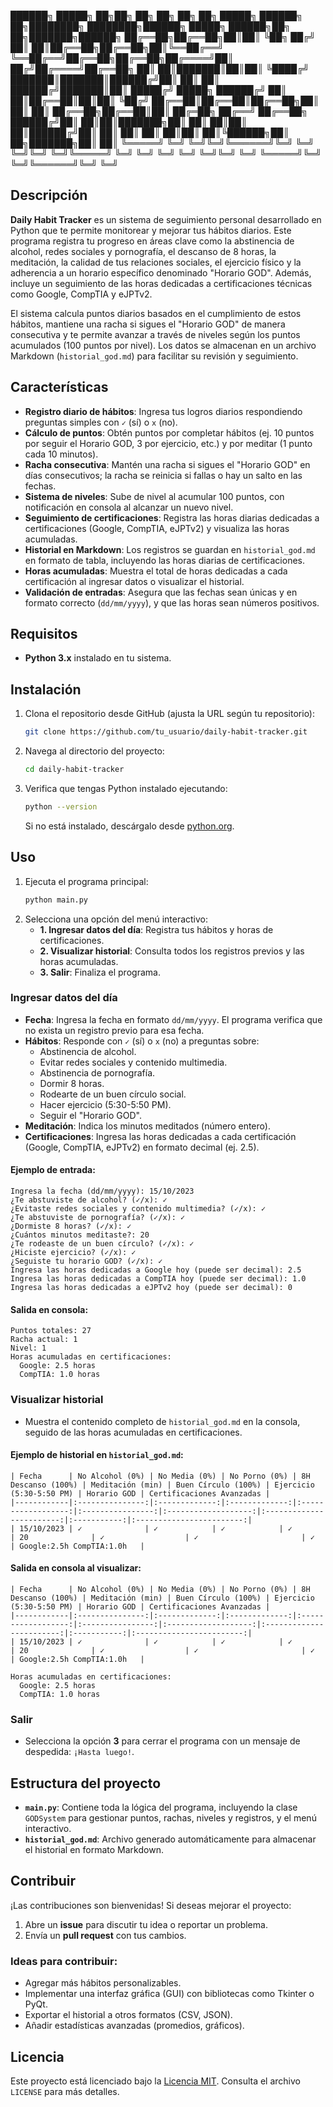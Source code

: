 
██████╗  █████╗ ██╗██╗  ██╗   ██╗    ██╗  ██╗ █████╗ ██████╗ ██╗████████╗    ████████╗██████╗  █████╗  ██████╗██╗  ██╗███████╗██████╗ 
██╔══██╗██╔══██╗██║██║  ╚██╗ ██╔╝    ██║  ██║██╔══██╗██╔══██╗██║╚══██╔══╝    ╚══██╔══╝██╔══██╗██╔══██╗██╔════╝██║ ██╔╝██╔════╝██╔══██╗
██║  ██║███████║██║██║   ╚████╔╝     ███████║███████║██████╔╝██║   ██║          ██║   ██████╔╝███████║██║     █████╔╝ █████╗  ██████╔╝
██║  ██║██╔══██║██║██║    ╚██╔╝      ██╔══██║██╔══██║██╔══██╗██║   ██║          ██║   ██╔══██╗██╔══██║██║     ██╔═██╗ ██╔══╝  ██╔══██╗
██████╔╝██║  ██║██║███████╗██║       ██║  ██║██║  ██║██████╔╝██║   ██║          ██║   ██║  ██║██║  ██║╚██████╗██║  ██╗███████╗██║  ██║
╚═════╝ ╚═╝  ╚═╝╚═╝╚══════╝╚═╝       ╚═╝  ╚═╝╚═╝  ╚═╝╚═════╝ ╚═╝   ╚═╝          ╚═╝   ╚═╝  ╚═╝╚═╝  ╚═╝ ╚═════╝╚═╝  ╚═╝╚══════╝╚═╝  ╚═╝                                                                             

## Descripción

**Daily Habit Tracker** es un sistema de seguimiento personal desarrollado en Python que te permite monitorear y mejorar tus hábitos diarios. Este programa registra tu progreso en áreas clave como la abstinencia de alcohol, redes sociales y pornografía, el descanso de 8 horas, la meditación, la calidad de tus relaciones sociales, el ejercicio físico y la adherencia a un horario específico denominado "Horario GOD". Además, incluye un seguimiento de las horas dedicadas a certificaciones técnicas como Google, CompTIA y eJPTv2.

El sistema calcula puntos diarios basados en el cumplimiento de estos hábitos, mantiene una racha si sigues el "Horario GOD" de manera consecutiva y te permite avanzar a través de niveles según los puntos acumulados (100 puntos por nivel). Los datos se almacenan en un archivo Markdown (`historial_god.md`) para facilitar su revisión y seguimiento.

## Características

- **Registro diario de hábitos**: Ingresa tus logros diarios respondiendo preguntas simples con `✓` (sí) o `x` (no).
- **Cálculo de puntos**: Obtén puntos por completar hábitos (ej. 10 puntos por seguir el Horario GOD, 3 por ejercicio, etc.) y por meditar (1 punto cada 10 minutos).
- **Racha consecutiva**: Mantén una racha si sigues el "Horario GOD" en días consecutivos; la racha se reinicia si fallas o hay un salto en las fechas.
- **Sistema de niveles**: Sube de nivel al acumular 100 puntos, con notificación en consola al alcanzar un nuevo nivel.
- **Seguimiento de certificaciones**: Registra las horas diarias dedicadas a certificaciones (Google, CompTIA, eJPTv2) y visualiza las horas acumuladas.
- **Historial en Markdown**: Los registros se guardan en `historial_god.md` en formato de tabla, incluyendo las horas diarias de certificaciones.
- **Horas acumuladas**: Muestra el total de horas dedicadas a cada certificación al ingresar datos o visualizar el historial.
- **Validación de entradas**: Asegura que las fechas sean únicas y en formato correcto (`dd/mm/yyyy`), y que las horas sean números positivos.

## Requisitos

- **Python 3.x** instalado en tu sistema.

## Instalación

1. Clona el repositorio desde GitHub (ajusta la URL según tu repositorio):
   ```bash
   git clone https://github.com/tu_usuario/daily-habit-tracker.git
   ```
2. Navega al directorio del proyecto:
   ```bash
   cd daily-habit-tracker
   ```
3. Verifica que tengas Python instalado ejecutando:
   ```bash
   python --version
   ```
   Si no está instalado, descárgalo desde [python.org](https://www.python.org/).

## Uso

1. Ejecuta el programa principal:
   ```bash
   python main.py
   ```
2. Selecciona una opción del menú interactivo:
   - **1. Ingresar datos del día**: Registra tus hábitos y horas de certificaciones.
   - **2. Visualizar historial**: Consulta todos los registros previos y las horas acumuladas.
   - **3. Salir**: Finaliza el programa.

### Ingresar datos del día

- **Fecha**: Ingresa la fecha en formato `dd/mm/yyyy`. El programa verifica que no exista un registro previo para esa fecha.
- **Hábitos**: Responde con `✓` (sí) o `x` (no) a preguntas sobre:
  - Abstinencia de alcohol.
  - Evitar redes sociales y contenido multimedia.
  - Abstinencia de pornografía.
  - Dormir 8 horas.
  - Rodearte de un buen círculo social.
  - Hacer ejercicio (5:30-5:50 PM).
  - Seguir el "Horario GOD".
- **Meditación**: Indica los minutos meditados (número entero).
- **Certificaciones**: Ingresa las horas dedicadas a cada certificación (Google, CompTIA, eJPTv2) en formato decimal (ej. 2.5).

#### Ejemplo de entrada:
```
Ingresa la fecha (dd/mm/yyyy): 15/10/2023
¿Te abstuviste de alcohol? (✓/x): ✓
¿Evitaste redes sociales y contenido multimedia? (✓/x): ✓
¿Te abstuviste de pornografía? (✓/x): ✓
¿Dormiste 8 horas? (✓/x): ✓
¿Cuántos minutos meditaste?: 20
¿Te rodeaste de un buen círculo? (✓/x): ✓
¿Hiciste ejercicio? (✓/x): ✓
¿Seguiste tu horario GOD? (✓/x): ✓
Ingresa las horas dedicadas a Google hoy (puede ser decimal): 2.5
Ingresa las horas dedicadas a CompTIA hoy (puede ser decimal): 1.0
Ingresa las horas dedicadas a eJPTv2 hoy (puede ser decimal): 0
```

#### Salida en consola:
```
Puntos totales: 27
Racha actual: 1
Nivel: 1
Horas acumuladas en certificaciones:
  Google: 2.5 horas
  CompTIA: 1.0 horas
```

### Visualizar historial

- Muestra el contenido completo de `historial_god.md` en la consola, seguido de las horas acumuladas en certificaciones.

#### Ejemplo de historial en `historial_god.md`:
```
| Fecha      | No Alcohol (0%) | No Media (0%) | No Porno (0%) | 8H Descanso (100%) | Meditación (min) | Buen Círculo (100%) | Ejercicio (5:30-5:50 PM) | Horario GOD | Certificaciones Avanzadas |
|------------|:---------------:|:-------------:|:-------------:|:------------------:|:----------------:|:-------------------:|:------------------------:|:-----------:|:------------------------:|
| 15/10/2023 | ✓              | ✓            | ✓            | ✓                 | 20              | ✓                  | ✓                       | ✓          | Google:2.5h CompTIA:1.0h   |
```

#### Salida en consola al visualizar:
```
| Fecha      | No Alcohol (0%) | No Media (0%) | No Porno (0%) | 8H Descanso (100%) | Meditación (min) | Buen Círculo (100%) | Ejercicio (5:30-5:50 PM) | Horario GOD | Certificaciones Avanzadas |
|------------|:---------------:|:-------------:|:-------------:|:------------------:|:----------------:|:-------------------:|:------------------------:|:-----------:|:------------------------:|
| 15/10/2023 | ✓              | ✓            | ✓            | ✓                 | 20              | ✓                  | ✓                       | ✓          | Google:2.5h CompTIA:1.0h   |

Horas acumuladas en certificaciones:
  Google: 2.5 horas
  CompTIA: 1.0 horas
```

### Salir

- Selecciona la opción **3** para cerrar el programa con un mensaje de despedida: `¡Hasta luego!`.

## Estructura del proyecto

- **`main.py`**: Contiene toda la lógica del programa, incluyendo la clase `GODSystem` para gestionar puntos, rachas, niveles y registros, y el menú interactivo.
- **`historial_god.md`**: Archivo generado automáticamente para almacenar el historial en formato Markdown.

## Contribuir

¡Las contribuciones son bienvenidas! Si deseas mejorar el proyecto:

1. Abre un **issue** para discutir tu idea o reportar un problema.
2. Envía un **pull request** con tus cambios.

### Ideas para contribuir:
- Agregar más hábitos personalizables.
- Implementar una interfaz gráfica (GUI) con bibliotecas como Tkinter o PyQt.
- Exportar el historial a otros formatos (CSV, JSON).
- Añadir estadísticas avanzadas (promedios, gráficos).

## Licencia

Este proyecto está licenciado bajo la [Licencia MIT](LICENSE). Consulta el archivo `LICENSE` para más detalles.

